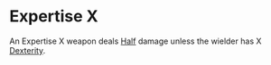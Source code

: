 # Expertise X

An Expertise X weapon deals [Half](../../../../Foreword/Rule%20for%20rules.md#Halving) damage unless the wielder has X [Dexterity](../../../../../Player%20Characters/Chosen%20Statistics/Dexterity.md).
